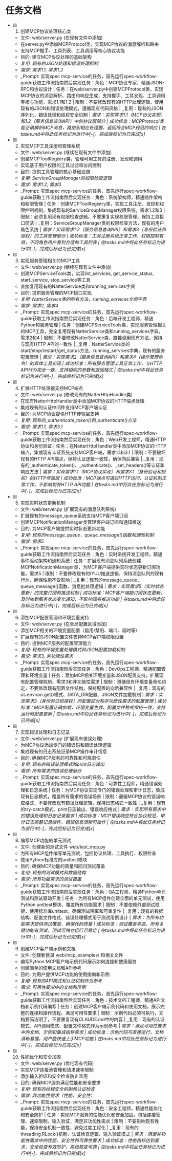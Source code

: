 # 任务文档

- [x] 1. 创建MCP协议处理核心类
  - 文件: web/server.py (在现有文件中添加)
  - 在server.py中添加MCPProtocol类，实现MCP协议的消息解析和路由
  - 支持MCP握手、工具列表、工具调用等核心协议功能
  - 目的: 建立MCP协议处理的基础架构
  - _复用: 现有的JSON处理和错误处理机制_
  - _需求: 需求1.1, 需求1.2_
  - _Prompt: 实现spec mcp-service的任务，首先运行spec-workflow-guide获取工作流指南然后实现任务：角色：MCP协议专家，精通JSON-RPC和协议设计 | 任务：在web/server.py中创建MCPProtocol类，实现MCP协议的消息解析、路由和响应生成，支持握手、工具发现、工具调用等核心功能，需求1.1和1.2 | 限制：不要修改现有的HTTP处理逻辑，使用现有的JSON和错误处理模式，遵循现有代码风格 | _复用：现有的JSON序列化、错误处理和线程安全机制 | _需求：实现需求1.1（MCP协议实现）和1.2（服务信息查询API）中的协议层部分 | 成功标准：MCPProtocol类能正确解析MCP消息，路由到相应处理器，返回符合MCP规范的响应 | 在tasks.md中将此任务标记为进行中[-]，完成后标记为已完成[x]_

- [x] 2. 实现MCP工具注册和管理系统
  - 文件: web/server.py (继续在现有文件中添加)
  - 创建MCPToolRegistry类，管理可用工具的注册、发现和调用
  - 实现基于用户权限的工具过滤和访问控制
  - 目的: 提供工具管理的核心基础设施
  - _复用: ServiceGroupManager的权限检查逻辑_
  - _需求: 需求1.2, 需求3_
  - _Prompt: 实现spec mcp-service的任务，首先运行spec-workflow-guide获取工作流指南然后实现任务：角色：系统架构师，精通插件架构和权限管理 | 任务：创建MCPToolRegistry类，实现工具注册、发现和权限控制机制，集成现有的ServiceGroupManager权限系统，需求1.2和3 | 限制：必须复用现有权限检查逻辑，不要重复实现权限管理，保持工具接口简洁 | _复用：ServiceGroupManager类的权限检查方法，现有的用户角色系统 | _需求：实现需求1.2（服务信息查询API）和需求3（身份验证和授权）的工具管理部分 | 成功标准：工具注册系统正常工作，权限控制有效，不同角色用户看到合适的工具列表 | 在tasks.md中将此任务标记为进行中[-]，完成后标记为已完成[x]_

- [x] 3. 实现服务管理相关的MCP工具
  - 文件: web/server.py (继续在现有文件中添加)
  - 创建MCPServiceTools类，实现list_services, get_service_status, start_service, stop_service等工具
  - 直接复用现有的NatterService类和running_services字典
  - 目的: 提供服务管理的MCP接口实现
  - _复用: NatterService类的所有方法，running_services全局字典_
  - _需求: 需求2, 需求4_
  - _Prompt: 实现spec mcp-service的任务，首先运行spec-workflow-guide获取工作流指南然后实现任务：角色：后端开发工程师，精通Python和服务管理 | 任务：创建MCPServiceTools类，实现服务管理相关的MCP工具，完全复用现有NatterService类和running_services字典，需求2和4 | 限制：不要修改NatterService类，直接调用现有方法，保持与现有HTTP API的一致性 | _复用：NatterService类的start/stop/restart/get_status方法，running_services字典，现有的服务配置管理 | _需求：实现需求2（服务信息查询API）和需求4（操作管理命令）的具体工具实现 | 成功标准：所有服务管理工具正常工作，与HTTP API行为完全一致，支持相同的参数和返回格式 | 在tasks.md中将此任务标记为进行中[-]，完成后标记为已完成[x]_

- [x] 4. 扩展HTTP处理器支持MCP端点
  - 文件: web/server.py (修改现有的NatterHttpHandler类)
  - 在现有NatterHttpHandler类中添加MCP协议的HTTP端点处理
  - 集成现有的认证中间件支持MCP客户端认证
  - 目的: 为MCP协议提供HTTP传输层支持
  - _复用: 现有的_authenticate_token()和_authenticate()方法_
  - _需求: 需求1.1, 需求3.1_
  - _Prompt: 实现spec mcp-service的任务，首先运行spec-workflow-guide获取工作流指南然后实现任务：角色：Web开发工程师，精通HTTP协议和身份验证 | 任务：在NatterHttpHandler类中添加MCP协议的HTTP端点，集成现有认证系统支持MCP客户端，需求1.1和3.1 | 限制：不要破坏现有的HTTP API端点，保持认证逻辑一致性，确保向后兼容 | _复用：现有的_authenticate_token()、_authenticate()、_set_headers()等认证和响应方法 | _需求：实现需求1.1（MCP协议实现）和需求3.1（身份验证和授权）的HTTP传输层 | 成功标准：MCP端点可通过HTTP访问，认证机制正常工作，不影响现有HTTP API功能 | 在tasks.md中将此任务标记为进行中[-]，完成后标记为已完成[x]_

- [x] 5. 实现实时状态更新机制
  - 文件: web/server.py (扩展现有的消息队列系统)
  - 扩展现有的message_queue系统支持MCP客户端订阅
  - 创建MCPNotificationManager类管理客户端订阅和通知推送
  - 目的: 为MCP客户端提供实时状态更新功能
  - _复用: 现有的message_queue、queue_message()函数和通知机制_
  - _需求: 需求5_
  - _Prompt: 实现spec mcp-service的任务，首先运行spec-workflow-guide获取工作流指南然后实现任务：角色：实时系统开发工程师，精通事件驱动架构和通知系统 | 任务：扩展现有消息队列系统创建MCPNotificationManager类，为MCP客户端提供实时状态更新订阅功能，需求5 | 限制：不要修改现有的IYUU推送逻辑，保持消息队列的现有行为，确保性能不受影响 | _复用：现有的message_queue、queue_message()函数、消息批处理逻辑 | _需求：实现需求5（实时状态更新）的完整订阅和推送机制 | 成功标准：MCP客户端能订阅状态更新，及时收到服务状态变化通知，不影响现有推送功能 | 在tasks.md中将此任务标记为进行中[-]，完成后标记为已完成[x]_

- [x] 6. 添加MCP配置管理和环境变量支持
  - 文件: web/server.py (在全局配置区域添加)
  - 添加MCP相关的环境变量配置（启用/禁用、端口、超时等）
  - 扩展现有的JSON配置文件支持MCP客户端权限设置
  - 目的: 提供MCP服务的配置管理能力
  - _复用: 现有的环境变量处理模式和JSON配置加载机制_
  - _需求: 需求3, 非功能性需求_
  - _Prompt: 实现spec mcp-service的任务，首先运行spec-workflow-guide获取工作流指南然后实现任务：角色：DevOps工程师，精通配置管理和环境变量 | 任务：添加MCP相关环境变量和JSON配置支持，扩展现有配置管理机制，需求3和非功能性需求 | 限制：遵循现有环境变量命名约定，不要修改现有配置文件结构，保持配置的向后兼容性 | _复用：现有的os.environ.get()模式、DATA_DIR配置、JSON文件加载机制 | _需求：实现需求3（身份验证和授权）的配置部分和非功能性需求的配置管理 | 成功标准：MCP配置正确加载，环境变量生效，配置文件格式保持一致，支持运行时配置更新 | 在tasks.md中将此任务标记为进行中[-]，完成后标记为已完成[x]_

- [x] 7. 实现错误处理和日志记录
  - 文件: web/server.py (扩展现有错误处理)
  - 为MCP协议添加专门的错误码和错误处理逻辑
  - 集成现有的日志系统记录MCP操作审计信息
  - 目的: 确保MCP服务的可靠性和可观测性
  - _复用: 现有的错误处理模式和print日志输出_
  - _需求: 所有需求的错误处理部分_
  - _Prompt: 实现spec mcp-service的任务，首先运行spec-workflow-guide获取工作流指南然后实现任务：角色：可靠性工程师，精通错误处理和日志系统 | 任务：为MCP协议实现专门的错误处理和审计日志，集成现有日志模式，覆盖所有需求的错误场景 | 限制：遵循MCP协议的错误响应格式，不要修改现有错误处理逻辑，保持日志格式一致性 | _复用：现有的try-catch模式、print日志输出、错误响应格式 | _需求：实现所有需求中的错误处理和日志记录要求 | 成功标准：MCP错误响应符合协议规范，审计日志完整记录操作，错误信息清晰可操作 | 在tasks.md中将此任务标记为进行中[-]，完成后标记为已完成[x]_

- [x] 8. 编写MCP功能的单元测试
  - 文件: 创建新的测试文件 web/test_mcp.py
  - 为所有MCP组件编写单元测试，包括协议处理、工具执行、权限检查
  - 使用Python标准库的unittest模块
  - 目的: 确保MCP功能的质量和回归测试覆盖
  - _复用: 现有的测试模式和数据结构_
  - _需求: 所有功能需求的测试覆盖_
  - _Prompt: 实现spec mcp-service的任务，首先运行spec-workflow-guide获取工作流指南然后实现任务：角色：QA工程师，精通Python单元测试和测试驱动开发 | 任务：为所有MCP组件创建全面的单元测试，使用Python unittest模块，覆盖所有功能需求 | 限制：不要依赖外部测试框架，使用标准库unittest，确保测试隔离和可重复性 | _复用：现有的数据结构、配置文件格式、错误处理模式用于测试用例设计 | _需求：为所有功能需求提供测试覆盖，确保代码质量 | 成功标准：测试覆盖率高，所有关键功能有测试，测试可独立运行且稳定 | 在tasks.md中将此任务标记为进行中[-]，完成后标记为已完成[x]_

- [x] 9. 创建MCP客户端示例和文档
  - 文件: 创建新目录 web/mcp_examples/ 和相关文件
  - 编写Python MCP客户端示例代码展示如何连接和使用服务
  - 创建简单的使用文档和API参考
  - 目的: 为用户提供MCP功能的使用指南和示例
  - _复用: 现有的API模式和认证机制作为参考_
  - _需求: 可用性要求中的文档和示例_
  - _Prompt: 实现spec mcp-service的任务，首先运行spec-workflow-guide获取工作流指南然后实现任务：角色：技术文档工程师，精通API文档和示例代码编写 | 任务：创建MCP客户端示例代码和使用文档，展示完整的连接和操作流程，满足可用性要求 | 限制：示例代码必须可执行，文档要简洁明了，不要重复现有CLAUDE.md中的内容 | _复用：现有的认证模式、API调用模式、配置文件格式作为示例参考 | _需求：满足可用性要求中的文档、示例和集成指导需求 | 成功标准：示例代码可直接运行，文档清晰易懂，用户能快速上手MCP功能 | 在tasks.md中将此任务标记为进行中[-]，完成后标记为已完成[x]_

- [x] 10. 性能优化和安全加固
  - 文件: web/server.py (优化现有代码)
  - 实现MCP连接池管理和请求速率限制
  - 添加输入验证和安全检查防止滥用
  - 目的: 确保MCP服务满足性能和安全要求
  - _复用: 现有的线程安全机制和认证检查_
  - _需求: 非功能性需求（性能、安全性）_
  - _Prompt: 实现spec mcp-service的任务，首先运行spec-workflow-guide获取工作流指南然后实现任务：角色：安全工程师，精通性能优化和安全防护 | 任务：实现MCP服务的性能优化和安全加固，包括连接管理、速率限制、输入验证，满足非功能性需求 | 限制：不要影响现有性能，保持安全机制一致性，避免过度工程化 | _复用：现有的threading.RLock()机制、认证检查逻辑、输入验证模式 | _需求：满足非功能性需求中的性能、安全性和可靠性要求 | 成功标准：性能指标达到要求，安全检查有效防护，系统稳定可靠 | 在tasks.md中将此任务标记为进行中[-]，完成后标记为已完成[x]_